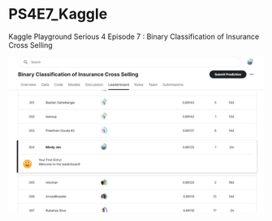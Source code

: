 # PS4E7_Kaggle
Kaggle Playground Serious 4 Episode 7 : Binary Classification of Insurance Cross Selling

![My ranking](https://github.com/renjmindy/PS4E7_Kaggle/blob/master/2024-07-22%20first-submission2KaggleCompetition.png?raw=true)
